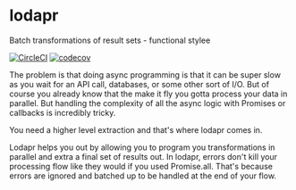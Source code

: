 # lodapr
Batch transformations of result sets - functional stylee

[![CircleCI](https://circleci.com/gh/sloops77/lodapr.svg?style=svg)](https://circleci.com/gh/sloops77/lodapr)
[![codecov](https://codecov.io/gh/sloops77/lodapr/branch/master/graph/badge.svg)](https://codecov.io/gh/sloops77/lodapr)

The problem is that doing async programming is that it can be super slow as you wait for an API call, databases, or some other sort of I/O. But of course you already know that the make it fly you gotta process your data in parallel. But handling the complexity of all the async logic with Promises or callbacks is incredibly tricky. 

You need a higher level extraction and that's where lodapr comes in.

Lodapr helps you out by allowing you to program you transformations in parallel and extra a final set of results out. In lodapr, errors don't kill your processing flow like they would if you used Promise.all. That's because errors are ignored and batched up to be handled at the end of your flow.
